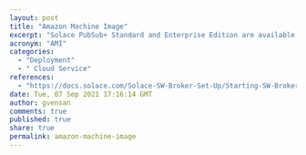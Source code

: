 ```yaml
---
layout: post
title: "Amazon Machine Image"
excerpt: "Solace PubSub+ Standard and Enterprise Edition are available as AMI pckages for use on AWS Cloud"
acronym: "AMI"
categories:
  - "Deployment"
  - " Cloud Service"
references:
  - "https://docs.solace.com/Solace-SW-Broker-Set-Up/Starting-SW-Brokers-for-the-First-Time/Set-Up-AWS-Manually.htm"
date: Tue, 07 Sep 2021 17:16:14 GMT
author: gvensan
comments: true
published: true
share: true
permalink: amazon-machine-image
---
```

